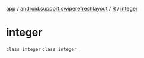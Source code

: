 [app](../../../index.md) / [android.support.swiperefreshlayout](../../index.md) / [R](../index.md) / [integer](./index.md)

# integer

`class integer`
`class integer`
